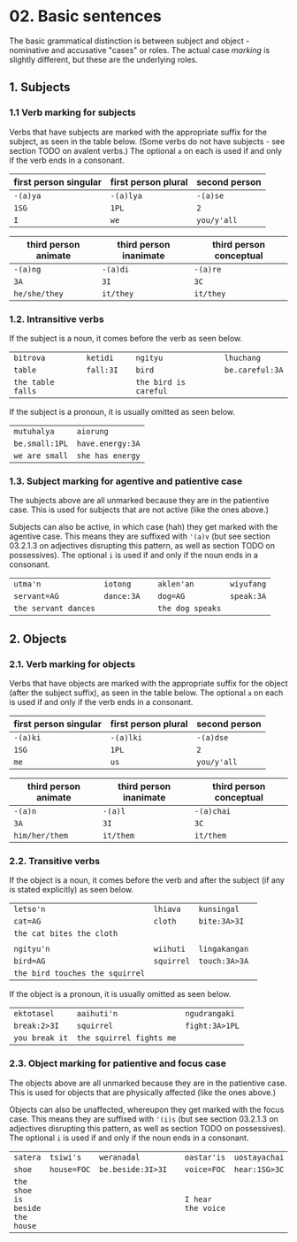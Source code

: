 # 02. Basic sentences

The basic grammatical distinction is between subject and object - nominative and
accusative "cases" or roles. The actual case _marking_ is slightly different, but
these are the underlying roles.

## 1. Subjects

### 1.1 Verb marking for subjects

Verbs that have subjects are marked with the appropriate suffix for the subject,
as seen in the table below. (Some verbs do not have subjects - see section TODO
on avalent verbs.) The optional ```a``` on each is used if and only if the verb ends
in a consonant.

| first person singular | first person plural | second person |
|---|---|---|
| ```-(a)ya``` | ```-(a)lya``` | ```-(a)se``` |
| ```1SG``` | ```1PL``` | ```2``` |
| ```I``` | ```we``` | ```you/y'all``` |

| third person animate | third person inanimate | third person conceptual |
|---|---|---|
| ```-(a)ng``` | ```-(a)di``` | ```-(a)re``` |
| ```3A``` | ```3I``` | ```3C``` |
| ```he/she/they``` | ```it/they``` | ```it/they``` |

### 1.2. Intransitive verbs

If the subject is a noun, it comes before the verb as seen below.

| | | | | |
|---|---|---|---|---|
| ```bitrova``` | ```ketidi``` | | ```ngityu``` | ```lhuchang``` |
| ```table``` | ```fall:3I``` | | ```bird``` | ```be.careful:3A``` |
| ```the table falls``` | | | ```the bird is careful``` | |

If the subject is a pronoun, it is usually omitted as seen below.

| | |
|---|---|
| ```mutuhalya``` | ```aiorung``` |
| ```be.small:1PL``` | ```have.energy:3A``` |
| ```we are small``` | ```she has energy``` |

### 1.3. Subject marking for agentive and patientive case

The subjects above are all unmarked because they are in the patientive case. This is
used for subjects that are not active (like the ones above.)

Subjects can also be active, in which case (hah) they get marked with the agentive
case. This means they are suffixed with ```'(a)v``` (but see section 03.2.1.3 on
adjectives disrupting this pattern, as well as section TODO on possessives). The
optional ```i``` is used if and only if the noun ends in a consonant.

| | | | | |
|---|---|---|---|---|
| ```utma'n``` | ```iotong``` | | ```aklen'an``` | ```wiyufang``` |
| ```servant=AG``` | ```dance:3A``` | | ```dog=AG``` | ```speak:3A``` |
| ```the servant dances``` | | | ```the dog speaks``` | |

## 2. Objects

### 2.1. Verb marking for objects

Verbs that have objects are marked with the appropriate suffix for the object (after
the subject suffix), as seen in the table below. The optional ```a``` on each is
used if and only if the verb ends in a consonant.

| first person singular | first person plural | second person |
|---|---|---|
| ```-(a)ki``` | ```-(a)lki``` | ```-(a)dse``` |
| ```1SG``` | ```1PL``` | ```2``` |
| ```me``` | ```us``` | ```you/y'all``` |

| third person animate | third person inanimate | third person conceptual |
|---|---|---|
| ```-(a)n``` | ```-(a)l``` | ```-(a)chai``` |
| ```3A``` | ```3I``` | ```3C``` |
| ```him/her/them``` | ```it/them``` | ```it/them``` |

### 2.2. Transitive verbs

If the object is a noun, it comes before the verb and after the subject (if any is
stated explicitly) as seen below.

| | | |
|---|---|---|
| ```letso'n``` | ```lhiava``` | ```kunsingal``` |
| ```cat=AG``` | ```cloth``` | ```bite:3A>3I``` |
| ```the cat bites the cloth``` | | |
| | | |
|```ngityu'n``` | ```wiihuti``` | ```lingakangan``` |
| ```bird=AG``` | ```squirrel``` | ```touch:3A>3A ``` |
| ```the bird touches the squirrel``` | | |

If the object is a pronoun, it is usually omitted as seen below.

| | | |
|---|---|---|
| ```ektotasel``` | ```aaihuti'n``` | ```ngudrangaki``` |
| ```break:2>3I``` | ```squirrel``` | ```fight:3A>1PL``` |
| ```you break it``` | ```the squirrel fights me``` | |

### 2.3. Object marking for patientive and focus case

The objects above are all unmarked because they are in the patientive case. This is
used for objects that are physically affected (like the ones above.)

Objects can also be unaffected, whereupon they get marked with the focus case. This
means they are suffixed with ```'(i)s``` (but see section 03.2.1.3 on adjectives
disrupting this pattern, as well as section TODO on possessives). The optional ```i``` 
is used if and only if the noun ends in a consonant.

| | | | | | |
|---|---|---|---|---|---|
| ```satera``` | ```tsiwi's``` | ```weranadal``` | | ```oastar'is``` | ```uostayachai``` |
| ```shoe``` | ```house=FOC``` | ```be.beside:3I>3I``` | | ```voice=FOC``` | ```hear:1SG>3C``` |
| ```the shoe is beside the house``` | | | | ```I hear the voice``` | | |

